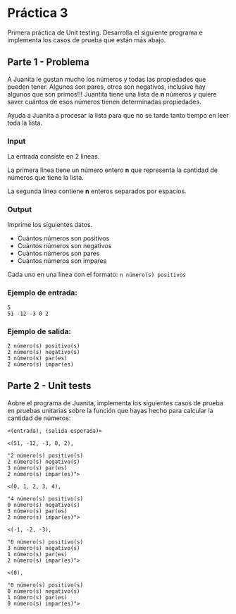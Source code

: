 # Práctica 3
Primera práctica de Unit testing. Desarrolla el siguiente programa e implementa los casos de prueba que están más abajo.

## Parte 1 - Problema
A Juanita le gustan mucho los números y todas las propiedades que pueden tener. Algunos son pares, otros son negativos, inclusive hay algunos que son primos!!! Juantita tiene una lista de **n** números y quiere saver cuántos de esos números tienen determinadas propiedades.

Ayuda a Juanita a procesar la lista para que no se tarde tanto tiempo en leer toda la lista.

### Input
La entrada consiste en 2 lineas.

La primera línea tiene un número entero **n** que representa la cantidad de números que tiene la lista.

La segunda línea contiene **n** enteros separados por espacios.

### Output
Imprime los siguientes datos.

 - Cuántos números son positivos
 - Cuántos números son negativos
 - Cuántos números son pares
 - Cuántos números son impares

Cada uno en una línea con el formato:
`n número(s) positivos`


### Ejemplo de entrada:

```
5
51 -12 -3 0 2
```

### Ejemplo de salida:

```
2 número(s) positivo(s)
2 número(s) negativo(s)
3 número(s) par(es)
2 número(s) impar(es)
```


## Parte 2 - Unit tests
Aobre el programa de Juanita, implementa los siguientes casos de prueba en pruebas unitarias sobre la función que hayas hecho para calcular la cantidad de números:

```
<(entrada), (salida esperada)>
```

```
<(51, -12, -3, 0, 2), 

"2 número(s) positivo(s)
2 número(s) negativo(s)
3 número(s) par(es)
2 número(s) impar(es)">
```

```
<(0, 1, 2, 3, 4), 

"4 número(s) positivo(s)
0 número(s) negativo(s)
3 número(s) par(es)
2 número(s) impar(es)">
```

```
<(-1, -2, -3), 

"0 número(s) positivo(s)
3 número(s) negativo(s)
1 número(s) par(es)
2 número(s) impar(es)">
```

```
<(0), 

"0 número(s) positivo(s)
0 número(s) negativo(s)
1 número(s) par(es)
0 número(s) impar(es)">
```